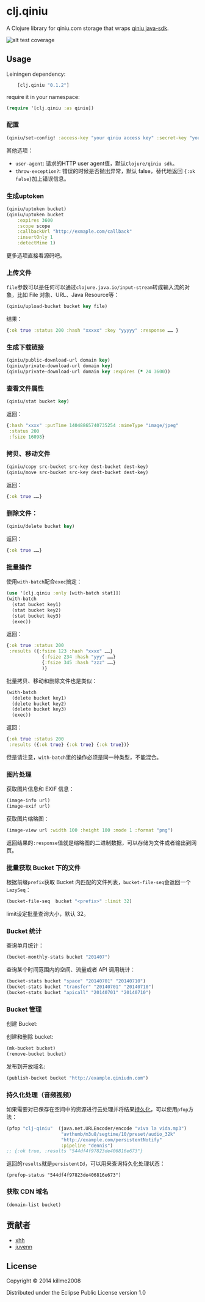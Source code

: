 # clj.qiniu

A Clojure library for qiniu.com storage that wraps [qiniu java-sdk](https://github.com/qiniu/java-sdk).

![alt test coverage](https://raw.github.com/killme2008/clj.qiniu/master/coverage.png)

## Usage

Leiningen dependency:

```clojure
	[clj.qiniu "0.1.2"]
```

require it in your namespace:

```clojure
(require '[clj.qiniu :as qiniu])
```

### 配置

```clojure
(qiniu/set-config! :access-key "your qiniu access key" :secret-key "your qiniu secret key")
```

其他选项：

* `user-agent`:  请求的HTTP user agent值，默认`Clojure/qiniu sdk`。
* `throw-exception?`: 错误的时候是否抛出异常，默认 false，替代地返回 `{:ok false}`加上错误信息。

### 生成uptoken

```clojure
(qiniu/uptoken bucket)
(qiniu/uptoken bucket
	:expires 3600
	:scope scope
	:callbackUrl "http://exmaple.com/callback"
	:insertOnly 1
	:detectMime 1)
```

更多选项直接看源码吧。

### 上传文件

`file`参数可以是任何可以通过`clojure.java.io/input-stream`转成输入流的对象，比如 File 对象、URL、Java Resource等：

```clojure
(qiniu/upload-bucket bucket key file)
```

结果：

```clojure
{:ok true :status 200 :hash "xxxxx" :key "yyyyy" :response …… }
```

### 生成下载链接

```clojure
(qiniu/public-download-url domain key)
(qiniu/private-download-url domain key)
(qiniu/private-download-url domain key :expires (* 24 3600))
```

### 查看文件属性

```clojure
(qiniu/stat bucket key)
```

返回：

```clojure
{:hash "xxxx" :putTime 14048865740735254 :mimeType "image/jpeg"
 :status 200
 :fsize 16098}
```

### 拷贝、移动文件

```clojure
(qiniu/copy src-bucket src-key dest-bucket dest-key)
(qiniu/move src-bucket src-key dest-bucket dest-key)
```

返回：

```clojure
{:ok true ……}
```

### 删除文件：

```clojure
(qiniu/delete bucket key)
```
返回：

```clojure
{:ok true ……}
```

### 批量操作

使用`with-batch`配合`exec`搞定：

```clojure
(use '[clj.qiniu :only [with-batch stat]])
(with-batch
  (stat bucket key1)
  (stat bucket key2)
  (stat bucket key3)
  (exec))
```

返回：

```clojure
{:ok true :status 200
 :results ({:fsize 123 :hash "xxxx" ……}
             {:fsize 234 :hash "yyy" ……}
			 {:fsize 345 :hash "zzz" ……}
			 )}
```

批量拷贝、移动和删除文件也是类似：

```clojure
(with-batch
  (delete bucket key1)
  (delete bucket key2)
  (delete bucket key3)
  (exec))
```

返回：

```clojure
{:ok true :status 200
 :results ({:ok true} {:ok true} {:ok true})}
```

但是请注意，`with-batch`里的操作必须是同一种类型，不能混合。

### 图片处理

获取图片信息和 EXIF 信息：

```clojure
(image-info url)
(image-exif url)
```

获取图片缩略图：

```clojure
(image-view url :width 100 :height 100 :mode 1 :format "png")
```

返回结果的`:response`值就是缩略图的二进制数据，可以存储为文件或者输出到网页。

### 批量获取 Bucket 下的文件

根据前缀`prefix`获取 Bucket 内匹配的文件列表，`bucket-file-seq`会返回一个`LazySeq`：

```clojure
(bucket-file-seq  bucket "<prefix>" :limit 32)
```

limit设定批量查询大小，默认 32。

### Bucket 统计
查询单月统计：

```clojure
(bucket-monthly-stats bucket "201407")
```

查询某个时间范围内的空间、流量或者 API 调用统计：

```clojure
(bucket-stats bucket "space" "20140701" "20140710")
(bucket-stats bucket "transfer" "20140701" "20140710")
(bucket-stats bucket "apicall" "20140701" "20140710")
```

### Bucket 管理

创建 Bucket:

创建和删除 bucket:

```clojure
(mk-bucket bucket)
(remove-bucket bucket)
```

发布到开放域名:

```clojure
(publish-bucket bucket "http://example.qiniudn.com")
```

### 持久化处理（音频视频）

如果需要对已保存在空间中的资源进行云处理并将结果[持久化](http://developer.qiniu.com/docs/v6/api/reference/fop/pfop/pfop.html#pfop-notification)，可以使用`pfop`方法：

```clj
(pfop "clj-qiniu"  (java.net.URLEncoder/encode "viva la vida.mp3")
                    "avthumb/m3u8/segtime/10/preset/audio_32k"
                    "http://example.com/persistentNotify"
                    :pipeline "dennis")
;; {:ok true, :results "544df4f97823de406816e673"}
```

返回的`results`就是`persistentId`，可以用来查询持久化处理状态：

```
(prefop-status "544df4f97823de406816e673")
```

### 获取 CDN 域名

```clj
(domain-list bucket)
```

## 贡献者

* [xhh](https://github.com/xhh)
* [juvenn](https://github.com/juvenn)

## License

Copyright © 2014 killme2008

Distributed under the Eclipse Public License version 1.0
